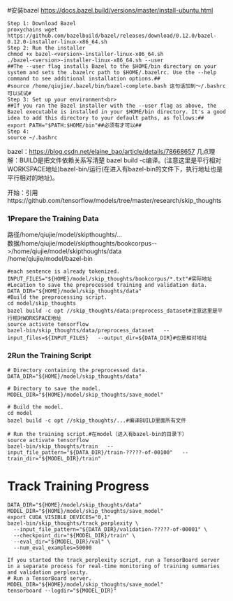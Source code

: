 #安装bazel https://docs.bazel.build/versions/master/install-ubuntu.html
```shell
Step 1: Download Bazel
proxychains wget https://github.com/bazelbuild/bazel/releases/download/0.12.0/bazel-0.12.0-installer-linux-x86_64.sh
Step 2: Run the installer
chmod +x bazel-<version>-installer-linux-x86_64.sh
./bazel-<version>-installer-linux-x86_64.sh --user
##The --user flag installs Bazel to the $HOME/bin directory on your system and sets the .bazelrc path to $HOME/.bazelrc. Use the --help command to see additional installation options.##
#source /home/qiujie/.bazel/bin/bazel-complete.bash 这句话加到～/.bashrc可以试试#
Step 3: Set up your environment<br>
##If you ran the Bazel installer with the --user flag as above, the Bazel executable is installed in your $HOME/bin directory. It's a good idea to add this directory to your default paths, as follows:##
export PATH="$PATH:$HOME/bin"##必须有才可以##
Step 4:
source ~/.bashrc
```
bazel：https://blog.csdn.net/elaine_bao/article/details/78668657
几点理解：BUILD是把文件依赖关系写清楚
bazel build -c编译。(注意这里是平行相对WORKSPACE地址)bazel-bin/运行(在进入有bazel-bin的文件下，执行地址也是平行相对的地址)。

开始：引用https://github.com/tensorflow/models/tree/master/research/skip_thoughts
### 1Prepare the Training Data
路径/home/qiujie/model/skipthoughts/...<br>
数据/home/qiujie/model/skipthoughts/bookcorpus-->/home/qiujie/model/skipthoughts/data<br>
/home/qiujie/model/bazel-bin<br>
```shell
#each sentence is already tokenized.
INPUT_FILES="${HOME}/model/skip_thoughts/bookcorpus/*.txt"#实际地址
#Location to save the preprocessed training and validation data.
DATA_DIR="${HOME}/model/skip_thoughts/data"
#Build the preprocessing script.
cd model/skip_thoughts
bazel build -c opt //skip_thoughts/data:preprocess_dataset#注意这里是平行相对WORKSPACE地址
source activate tensorflow
bazel-bin/skip_thoughts/data/preprocess_dataset   --input_files=${INPUT_FILES}   --output_dir=${DATA_DIR}#也是相对地址
```
### 2Run the Training Script
```
# Directory containing the preprocessed data.
DATA_DIR="${HOME}/model/skip_thoughts/data"

# Directory to save the model.
MODEL_DIR="${HOME}/model/skip_thoughts/save_model"

# Build the model.
cd model
bazel build -c opt //skip_thoughts/...#编译BUILD里面所有文件

# Run the training script.#在model（进入有bazel-bin的目录下）
source activate tensorflow
bazel-bin/skip_thoughts/train   --input_file_pattern="${DATA_DIR}/train-?????-of-00100"   --train_dir="${MODEL_DIR}/train"
 ```
# Track Training Progress
```
DATA_DIR="${HOME}/model/skip_thoughts/data"
MODEL_DIR="${HOME}/model/skip_thoughts/save_model"
export CUDA_VISIBLE_DEVICES="0,1"
bazel-bin/skip_thoughts/track_perplexity \
  --input_file_pattern="${DATA_DIR}/validation-?????-of-00001" \
  --checkpoint_dir="${MODEL_DIR}/train" \
  --eval_dir="${MODEL_DIR}/val" \
  --num_eval_examples=50000

If you started the track_perplexity script, run a TensorBoard server in a separate process for real-time monitoring of training summaries and validation perplexity.
# Run a TensorBoard server.
MODEL_DIR="${HOME}/model/skip_thoughts/save_model"
tensorboard --logdir="${MODEL_DIR}"
```



